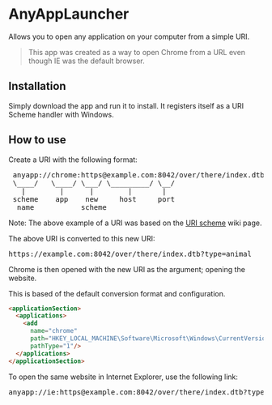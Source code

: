 # AnyAppLauncher
Allows you to open any application on your computer from a simple URI.

> This app was created as a way to open Chrome from a URL even though IE was the default browser.

## Installation
Simply download the app and run it to install. It registers itself as a URI Scheme handler with Windows.

## How to use
Create a URI with the following format:
<pre>
 anyapp://chrome:https@example.com:8042/over/there/index.dtb?type=animal
 \____/   \____/ \___/ \_________/ \__/ 
   |        |      |        |       |    
 scheme    app    new     host     port  
  name           scheme
</pre>
Note: The above example of a URI was based on the [URI scheme](https://en.wikipedia.org/wiki/URI_scheme) wiki page.

The above URI is converted to this new URI:
<pre>
https://example.com:8042/over/there/index.dtb?type=animal
</pre>

Chrome is then opened with the new URI as the argument; opening the website.

This is based of the default conversion format and configuration.

```html
<applicationSection>
  <applications>
    <add
      name="chrome"
      path="HKEY_LOCAL_MACHINE\Software\Microsoft\Windows\CurrentVersion\App Paths\Chrome.exe"
      pathType="1"/>
  </applications>
</applicationSection>
```

To open the same website in Internet Explorer, use the following link:
<pre>
anyapp://ie:https@example.com:8042/over/there/index.dtb?type=animal
</pre>



